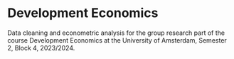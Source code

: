 # Development Economics

Data cleaning and econometric analysis for the group research part of the course Development Economics at the University of Amsterdam, Semester 2, Block 4, 2023/2024.